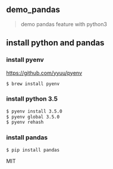 ## demo_pandas
> demo pandas feature with python3

## install python and pandas

### install pyenv
https://github.com/yyuu/pyenv

```bash
$ brew install pyenv
```

### install python 3.5
``` bash
$ pyenv install 3.5.0
$ pyenv global 3.5.0
$ pyenv rehash
```

### install pandas
```sh
$ pip install pandas
```


MIT